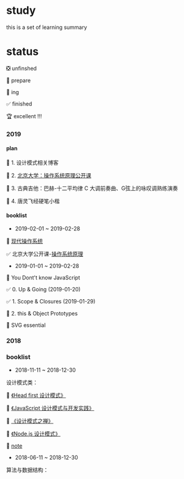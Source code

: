 # study
this is a set of learning summary

# status

❎ unfinshed

👀 prepare

👊 ing

✅ finished

🏆 excellent !!!

### 2019

#### plan

👊 1. 设计模式相关博客

👊 2. [北京大学：操作系统原理公开课](https://www.coursera.org/learn/os-pku/home/welcome)

👊 3. 古典吉他：巴赫-十二平均律 C 大调前奏曲、G弦上的咏叹调熟练演奏

👊 4. 唐灵飞经硬笔小楷

#### booklist

- 2019-02-01 ~ 2019-02-28

👀 [现代操作系统](https://book.douban.com/subject/1390650/)

✅ 北京大学公开课-[操作系统原理](https://www.coursera.org/learn/os-pku) 

- 2019-01-01 ~ 2019-02-28

👊 You Dont't know JavaScript

  ✅ 0. Up & Going (2019-01-20)

  ✅ 1. Scope & Closures (2019-01-29)
  
  👊 2. this & Object Prototypes
  
👊 SVG essential 

### 2018

### booklist

- 2018-11-11 ~ 2018-12-30

设计模式类：

👊 [《Head first 设计模式》](https://book.douban.com/subject/2243615/)

👊 [《JavaScript 设计模式与开发实践》](https://book.douban.com/subject/26382780/) 

👊 [《设计模式之禅》](https://book.douban.com/subject/25843319/)

👊 [《Node.js 设计模式》](https://book.douban.com/subject/30159269/) 

👊 [note](./base/design_pattern/)

- 2018-06-11 ~ 2018-12-30

算法与数据结构：


